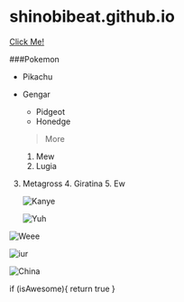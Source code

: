 # shinobibeat.github.io
[Click Me!](reddit.com)

###Pokemon
* Pikachu
* Gengar
  * Pidgeot
  * Honedge
  
  > More
  1. Mew
  2. Lugia
3. Metagross
   4. Giratina
   5. Ew
   
   ![Kanye](http://90kids.com/wp-content/uploads/2014/04/welcome-to-the-internet-90s.jpg)
   
   ![Yuh]( http://7bna.net/images/crazy-pics/crazy-pics-20.jpg)

 ![Weee]( http://orig09.deviantart.net/dfb2/f/2015/263/6/3/triggered_by_mrlorgin-d9aahmc.png)

 ![iur](https://c1.staticflickr.com/7/6142/6198955087_2862340228_b.jpg)

 ![China](http://farm1.static.flickr.com/9/12089146_078fce9dcf_o.jpg)

  if (isAwesome){
      return true
    }
